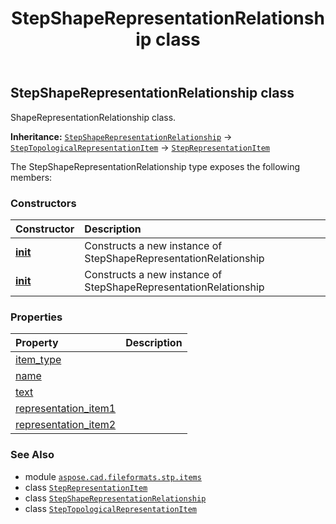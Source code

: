﻿---
title: StepShapeRepresentationRelationship class
second_title: Aspose.CAD for Python via .NET API References
description: 
type: docs
weight: 450
url: /aspose.cad.fileformats.stp.items/stepshaperepresentationrelationship/
is_root: false
---

## StepShapeRepresentationRelationship class

ShapeRepresentationRelationship class.



**Inheritance:** [`StepShapeRepresentationRelationship`](/cad/python-net/aspose.cad.fileformats.stp.items/stepshaperepresentationrelationship) → 
[`StepTopologicalRepresentationItem`](/cad/python-net/aspose.cad.fileformats.stp.items/steptopologicalrepresentationitem) → 
[`StepRepresentationItem`](/cad/python-net/aspose.cad.fileformats.stp.items/steprepresentationitem)



The StepShapeRepresentationRelationship type exposes the following members:

### Constructors
| Constructor | Description |
| :- | :- |
| [__init__](/cad/python-net/aspose.cad.fileformats.stp.items/stepshaperepresentationrelationship/__init__/#) | Constructs a new instance of StepShapeRepresentationRelationship |
| [__init__](/cad/python-net/aspose.cad.fileformats.stp.items/stepshaperepresentationrelationship/__init__/#str-str-aspose.cad.fileformats.stp.items.StepRepresentationItem-aspose.cad.fileformats.stp.items.StepRepresentationItem) | Constructs a new instance of StepShapeRepresentationRelationship |


### Properties
| Property | Description |
| :- | :- |
| [item_type](/cad/python-net/aspose.cad.fileformats.stp.items/stepshaperepresentationrelationship/item_type) |  |
| [name](/cad/python-net/aspose.cad.fileformats.stp.items/stepshaperepresentationrelationship/name) |  |
| [text](/cad/python-net/aspose.cad.fileformats.stp.items/stepshaperepresentationrelationship/text) |  |
| [representation_item1](/cad/python-net/aspose.cad.fileformats.stp.items/stepshaperepresentationrelationship/representation_item1) |  |
| [representation_item2](/cad/python-net/aspose.cad.fileformats.stp.items/stepshaperepresentationrelationship/representation_item2) |  |



### See Also
* module [`aspose.cad.fileformats.stp.items`](..)
* class [`StepRepresentationItem`](/cad/python-net/aspose.cad.fileformats.stp.items/steprepresentationitem)
* class [`StepShapeRepresentationRelationship`](/cad/python-net/aspose.cad.fileformats.stp.items/stepshaperepresentationrelationship)
* class [`StepTopologicalRepresentationItem`](/cad/python-net/aspose.cad.fileformats.stp.items/steptopologicalrepresentationitem)
